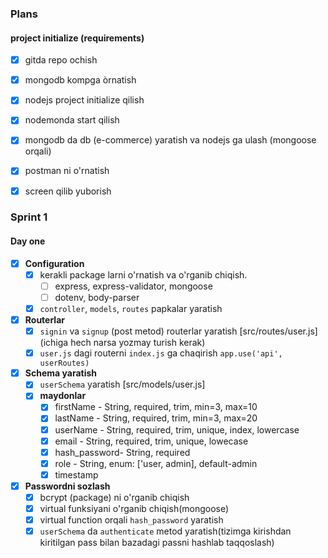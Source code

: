 ### Plans

#### project initialize (requirements)

- [x]  gitda repo ochish
- [x]  mongodb kompga òrnatish
- [x]  nodejs project initialize qilish
- [x]  nodemonda start qilish
- [x]  mongodb da db (e-commerce) yaratish va nodejs ga ulash (mongoose orqali) 
- [x]  postman ni o'rnatish
- [x]  screen qilib yuborish



### Sprint 1

#### **Day one**
- [x] **Configuration**
  - [x] kerakli package larni o'rnatish va o'rganib chiqish.
    - [ ] express, express-validator, mongoose
    - [ ] dotenv, body-parser
  - [x] `controller`, `models`, `routes` papkalar yaratish
- [x] **Routerlar**
  - [x] `signin` va `signup` (post metod) routerlar yaratish [src/routes/user.js] (ichiga hech narsa yozmay turish kerak)
  - [x] `user.js` dagi routerni `index.js` ga chaqirish `app.use('api', userRoutes)`
- [x] **Schema yaratish**
  - [x] `userSchema` yaratish [src/models/user.js]
  - [x] **maydonlar**
    - [x] firstName - String, required, trim, min=3, max=10
    - [x] lastName - String, required, trim, min=3, max=20
    - [x] userName - String, required, trim, unique, index, lowercase
    - [x] email - String, required, trim, unique, lowecase
    - [x] hash_password- String, required
    - [x] role - String, enum: ['user, admin], default-admin
    - [x] timestamp 
- [x] **Passwordni sozlash**
  - [x] bcrypt (package) ni o'rganib chiqish
  - [x] virtual funksiyani o'rganib chiqish(mongoose)
  - [x] virtual function orqali `hash_password` yaratish 
  - [x] `userSchema` da `authenticate` metod yaratish(tizimga kirishdan kiritilgan pass bilan bazadagi passni hashlab taqqoslash)
